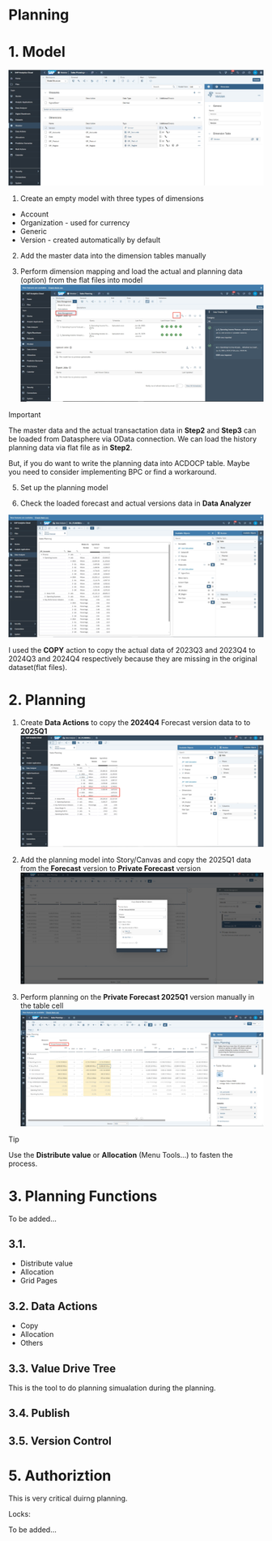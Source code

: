 # Planning

# 1. Model

![alt text](/SAC/Planning/images/PM1.png)

1. Create an empty model with three types of dimensions

- Account
- Organization - used for currency
- Generic
- Version - created automatically by default

2. Add the master data into the dimension tables manually

4. Perform dimension mapping and load the actual and planning data (option) from the flat files into model
![alt text](/SAC/Planning/images/PM2.png)

> [!Important]
> The master data and the actual transactation data in **Step2** and **Step3** can be loaded from Datasphere via OData connection. We can load the history planning data via flat file as in **Step2**.
>
> But, if you do want to write the planning data into ACDOCP table. Maybe you need to consider implementing BPC or find a workaround.

5. Set up the planning model

6. Check the loaded forecast and actual versions data in **Data Analyzer**

![alt text](/SAC/Planning/images/PM3.png)

I used the **COPY** action to copy the actual data of 2023Q3 and 2023Q4 to 2024Q3 and 2024Q4 respectively because they are missing in the original dataset(flat files).

# 2. Planning 
1. Create **Data Actions** to copy the **2024Q4** Forecast version data to to **2025Q1**
![alt text](/SAC/Planning/images/DP1.png)

2. Add the planning model into Story/Canvas and copy the 2025Q1 data from the **Forecast** version to **Private Forecast** version
![alt text](/SAC/Planning/images/DP3.png)

3. Perform planning on the **Private Forecast 2025Q1** version manually in the table cell
![alt text](/SAC/Planning/images/DP4.png)

> [!Tip]
> Use the **Distribute value** or **Allocation** (Menu Tools...) to fasten the process.

# 3. Planning Functions
To be added...
## 3.1. 
- Distribute value
- Allocation
- Grid Pages

## 3.2. Data Actions
- Copy
- Allocation
- Others
  
## 3.3. Value Drive Tree
This is the tool to do planning simualation during the planning.

## 3.4. Publish

## 3.5. Version Control

# 5. Authoriztion

This is very critical duirng planning.

Locks:

To be added...
